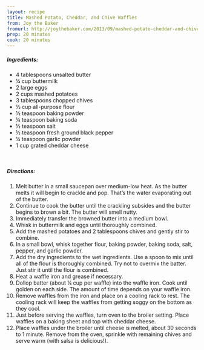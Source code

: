 ```yaml
---
layout: recipe
title: Mashed Potato, Cheddar, and Chive Waffles
from: Joy the Baker
fromurl: http://joythebaker.com/2013/09/mashed-potato-cheddar-and-chive-waffles/
prep: 20 minutes
cook: 20 minutes
---
```


##### Ingredients:

* 4 tablespoons unsalted butter
* ¼ cup buttermilk
* 2 large eggs
* 2 cups mashed potatoes
* 3 tablespoons chopped chives
* ½ cup all-purpose flour
* ½ teaspoon baking powder
* ¼ teaspoon baking soda
* ½ teaspoon salt
* ½ teaspoon fresh ground black pepper
* ¼ teaspoon garlic powder
* 1 cup grated cheddar cheese

<br>

##### Directions:

1. Melt butter in a small saucepan over medium-low heat.  As the butter melts it will begin to crackle and pop.  That’s the water evaporating out of the butter.  
2. Continue to cook the butter until the crackling subsides and the butter begins to brown a bit.  The butter will smell nutty.  
3. Immediately transfer the browned butter into a medium bowl. 
4. Whisk in buttermilk and eggs until thoroughly combined.  
5. Add the mashed potatoes and 2 tablespoons chives and gently stir to combine.
6. In a small bowl, whisk together flour, baking powder, baking soda, salt, pepper, and garlic powder.  
7. Add the dry ingredients to the wet ingredients.  Use a spoon to mix until all of the flour is thoroughly combined.  Try not to overmix the batter.  Just stir it until the flour is combined.
8. Heat a waffle iron and grease if necessary.
9. Dollop batter (about ¼ cup per waffle) into the waffle iron.  Cook until golden on each side.  The amount of time depends on your waffle iron.  
10. Remove waffles from  the iron and place on a cooling rack to rest.  The cooling rack will keep the waffles from getting soggy on the bottom as they cool.
11. Just before serving the waffles, turn oven to the broiler setting.  Place waffles on a baking sheet and top with cheddar cheese.  
12. Place waffles under the broiler until cheese is melted, about 30 seconds to 1 minute.  Remove from the oven, sprinkle with remaining chives and serve warm (with salsa is delicious!).  
